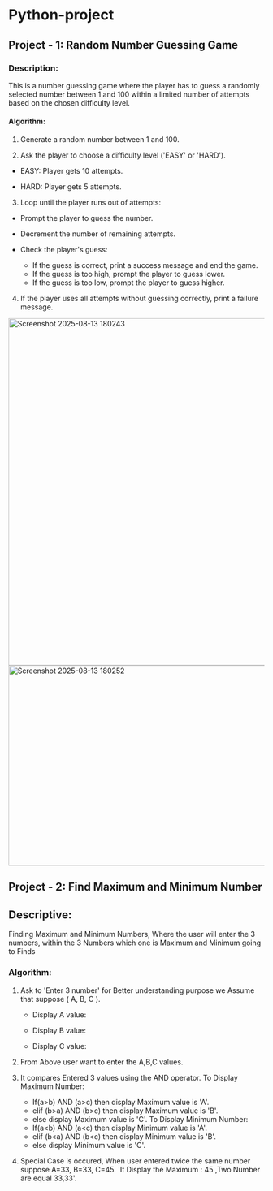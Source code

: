
# Python-project




## Project - 1: Random Number Guessing Game
### Description: 
This is a number guessing game where the player has to guess a randomly selected number between 1 and 100 within a limited number of attempts based on the chosen difficulty level.

#### Algorithm:

1. Generate a random number between 1 and 100.

2. Ask the player to choose a difficulty level ('EASY' or 'HARD').
- EASY: Player gets 10 attempts.

- HARD: Player gets 5 attempts.

3. Loop until the player runs out of attempts:

- Prompt the player to guess the number.

- Decrement the number of remaining attempts.
- Check the player's guess:
    - If the guess is correct, print a success message and end the game.
    - If the guess is too high, prompt the player to guess lower.
    - If the guess is too low, prompt the player to guess higher.

4. If the player uses all attempts without guessing correctly, print a failure message.

<img width="674" height="684" alt="Screenshot 2025-08-13 180243" src="https://github.com/user-attachments/assets/1c6195d2-bee0-4cfd-bf68-913d32fd0f98" />

<img width="582" height="395" alt="Screenshot 2025-08-13 180252" src="https://github.com/user-attachments/assets/22a6c14d-7f08-44dc-a06d-b9d572de827e" />



## Project - 2: Find Maximum and Minimum Number 

## Descriptive:
Finding  Maximum and Minimum  Numbers, Where the user will enter the 3 numbers, within the 3 Numbers which one is Maximum and Minimum  going to Finds

### Algorithm:

1. Ask to 'Enter 3 number' for Better understanding purpose we Assume that suppose ( A, B, C ).

    - Display A value:

    - Display B value:

    - Display C value:

2. From Above user want to enter the A,B,C values.

3. It compares  Entered 3 values using the AND operator.
  To Display Maximum Number:
    - If(a>b) AND (a>c) then display Maximum value is 'A'.
    - elif (b>a) AND (b>c) then display Maximum value is 'B'.
    - else display Maximum value is 'C'.
  To Display Minimum Number:
    - If(a<b) AND (a<c) then display Minimum value is 'A'.
    - elif (b<a) AND (b<c) then display Minimum value is 'B'.
    - else display Minimum value is 'C'.

4. Special Case is occured, When user entered twice the same number suppose A=33, B=33, C=45. 'It Display the Maximum : 45 ,Two Number are equal 33,33'. 









